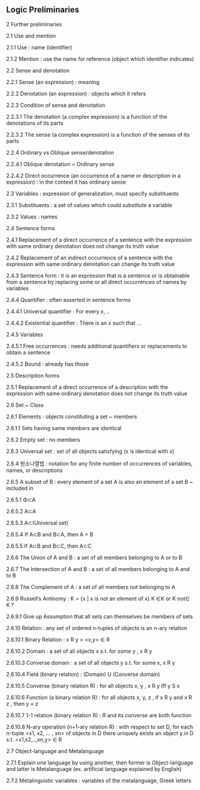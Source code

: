 Logic Preliminaries
------

2	Further preliminaries

2.1	Use and mention

2.1.1	Use : name (identifier)

2.1.2	Mention : use the name for reference (object which identifier indicates)

2.2	Sense and denotation

2.2.1	Sense (an expression) : meaning

2.2.2	Denotation (an expression) : objects which it refers

2.2.3	Condition of sense and denotation

2.2.3.1	The denotation (a complex expression) is a function of the denotations of its parts

2.2.3.2	The sense (a complex expression) is a function of the senses of its parts

2.2.4	Ordinary vs Oblique sense/denotation

2.2.4.1	Oblique denotation = Ordinary sense

2.2.4.2	Direct occurrence (an occurrence of a name or description in a expression) : in the context it has ordinary sense

2.3	Variables : expression of generalization, must specify substituents

2.3.1	Substituents : a set of values which could substitute a variable

2.3.2	Values : names

2.4	Sentence forms 

2.4.1	Replacement of a direct occurrence of a sentence with the expression with same ordinary denotation does not change its truth value

2.4.2	Replacement of an indirect occurrence of a sentence with the expression with same ordinary denotation can change its truth value

2.4.3	Sentence form : it is an expression that is a sentence or is obtainable from a sentence by replacing some or all direct occurrences of names by variables

2.4.4	Quantifier : often asserted in sentence forms

2.4.4.1	Universal quantifier : For every x, ..

2.4.4.2	Existential quantifier : There is an x such that …

2.4.5	Variables

2.4.5.1	Free occurrences : needs additional quantifiers or replacements to obtain a sentence

2.4.5.2	Bound : already has those

2.5	Description forms 

2.5.1	Replacement of a direct occurrence of a description with the expression with same ordinary denotation does not change its truth value

2.6	Set  ~ Class

2.6.1	Elements : objects constituting a set ~ members

2.6.1.1	Sets having same members are identical

2.6.2	Empty set : no members

2.6.3	Universal set : set of all objects satisfying (x is identical with x)

2.6.4	원소나열법 : notation for any finite number of occurrences of variables, names, or descriptions

2.6.5	A subset of B : every element of a set A is also an element of a set B ~ included in

2.6.5.1	 Φ⊂A

2.6.5.2	A⊂A

2.6.5.3	A⊂(Universal set)

2.6.5.4	If A⊂B and B⊂A, then A = B

2.6.5.5	If A⊂B and B⊂C, then A⊂C 

2.6.6	The Union of A and B : a set of all members belonging to A or to B

2.6.7	The Intersection of A and B : a set of all members belonging to A and to B

2.6.8	The Complement of A : a set of all members not belonging to A

2.6.9	Russell’s Antinomy : K = {x | x is not an element of x} K ∈K or K not∈ K ?

2.6.9.1	Give up Assumption that all sets can themselves be members of sets

2.6.10	 Relation : any set of ordered n-tuples of objects is an n-ary relation

2.6.10.1	 Binary Relation : x R y = <x,y> ∈ R

2.6.10.2	 Domain : a set of all objects x s.t. for some y , x R y

2.6.10.3	 Converse domain : a set of all objects y s.t. for some x, x R y

2.6.10.4	 Field (binary relation) : (Domain) U (Converse domain)

2.6.10.5	 Converse (binary relation R) : for all objects x, y , x R y iff y S x

2.6.10.6	 Function (a binary relation R) : for all objects x, y, z , if x R y and x R z , then y = z

2.6.10.7	 1-1 relation (binary relation R) : R and its converse are both function

2.6.10.8	 N-ary operation (n+1-ary relation R) : with respect to set D, for each n-tuple <x1, x2, … , xn> of objects in D there uniquely exists an object y in D s.t. <x1,x2,..,xn,y> ∈ R

2.7	Object-language and Metalanguage

2.7.1	Explain one language by using another, then former is Object-language and latter is Metalanguage (ex. artificial language explained by English)

2.7.2	Metalinguistic variables : variables of the metalanguage, Greek letters

